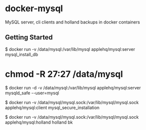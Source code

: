 docker-mysql
============

MySQL server, cli clients and holland backups in docker containers

Getting Started
---------------

$ docker run -v /data/mysql:/var/lib/mysql applehq/mysql:server mysql_install_db
# chmod -R 27:27 /data/mysql
$ docker run -d -v /data/mysql:/var/lib/mysql applehq/mysql:server mysqld_safe --user=mysql

$ docker run -v /data/mysql/mysql.sock:/var/lib/mysql/mysql.sock applehq/mysql:client mysql_secure_installation

$ docker run -v /data/mysql/mysql.sock:/var/lib/mysql/mysql.sock applehq/mysql:holland holland bk
